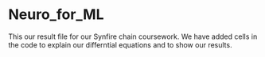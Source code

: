 # Neuro_for_ML

This our result file for our Synfire chain coursework. We have added cells in the code to explain our differntial equations and to show our results. 
